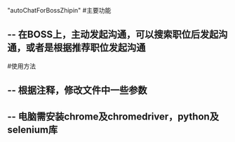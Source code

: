 "autoChatForBossZhipin"
#主要功能
## -- 在BOSS上，主动发起沟通，可以搜索职位后发起沟通，或者是根据推荐职位发起沟通
#使用方法
## -- 根据注释，修改文件中一些参数
## -- 电脑需安装chrome及chromedriver，python及selenium库
